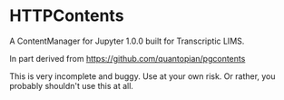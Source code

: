 # HTTPContents

A ContentManager for Jupyter 1.0.0 built for Transcriptic LIMS.

In part derived from https://github.com/quantopian/pgcontents

This is very incomplete and buggy. Use at your own risk. Or rather, you probably shouldn't use this at all.